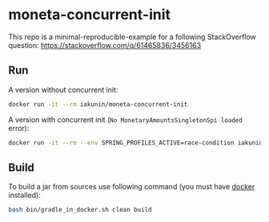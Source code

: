 # moneta-concurrent-init

This repo is a minimal-reproducible-example for a following StackOverflow question: 
https://stackoverflow.com/q/61465836/3456163

## Run

A version without concurrent init:
```bash
docker run -it --rm iakunin/moneta-concurrent-init
```

A version with concurrent init (`No MonetaryAmountsSingletonSpi loaded` error):
```bash
docker run -it --rm --env SPRING_PROFILES_ACTIVE=race-condition iakunin/moneta-concurrent-init
```

## Build

To build a jar from sources use following command (you must have [docker](https://docs.docker.com/get-docker/) installed):
```bash
bash bin/gradle_in_docker.sh clean build
```

